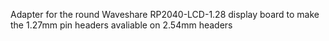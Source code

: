 Adapter for the round Waveshare RP2040-LCD-1.28 display board to make the 1.27mm pin headers avaliable on 2.54mm headers
